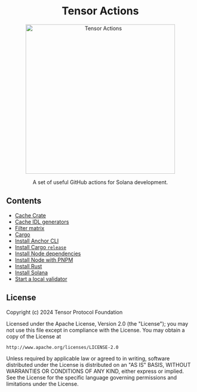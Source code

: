 <h1 align="center">
  Tensor Actions
</h1>
<p align="center">
  <img width="400" alt="Tensor Actions" src="https://github.com/tensor-foundation/actions/assets/729235/7e90e37b-1b31-4390-bc71-10c64470ab0e" />
</p>

<p align="center">
  A set of useful GitHub actions for Solana development.
</p>

## Contents

- [Cache Crate](./buildjet-cache-crate)
- [Cache IDL generators](./buildjet-cache-idl-generators)
- [Filter matrix](./filter-matrix)
- [Cargo](./cargo)
- [Install Anchor CLI](./install-anchor-cli)
- [Install Cargo `release`](./install-cargo-release)
- [Install Node dependencies](./install-node-dependencies)
- [Install Node with PNPM](./install-node-with-pnpm)
- [Install Rust](./install-rust)
- [Install Solana](./install-solana)
- [Start a local validator](./start-validator)

## License

Copyright (c) 2024 Tensor Protocol Foundation

Licensed under the Apache License, Version 2.0 (the "License");
you may not use this file except in compliance with the License.
You may obtain a copy of the License at

    http://www.apache.org/licenses/LICENSE-2.0

Unless required by applicable law or agreed to in writing, software
distributed under the License is distributed on an "AS IS" BASIS,
WITHOUT WARRANTIES OR CONDITIONS OF ANY KIND, either express or implied.
See the License for the specific language governing permissions and
limitations under the License.
